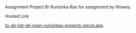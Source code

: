 Assignment Project Br Runishka Rao for assignment by Niswey.

Hosted Link

[to-do-list-git-main-runishkas-projects.vercel.app
](https://to-do-list-iota-two-98.vercel.app/)
